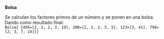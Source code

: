 **Bolsa**

Se calculan los factores primos de un número y se ponen en una bolsa.  
Dando como resultado final:  
`Bolsa{ {456=[2, 2, 2, 3, 19], 200=[2, 2, 2, 5, 5], 123=[3, 41], 798=[2, 3, 7, 19]}}`